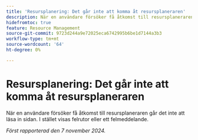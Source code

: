 ```yaml
---
title: 'Resursplanering: Det går inte att komma åt resursplaneraren'
description: När en användare försöker få åtkomst till resursplaneraren går det inte att läsa in sidan. I stället visas felrutor eller ett felmeddelande.
hidefromtoc: true
feature: Resource Management
source-git-commit: 9723d244a9e72025eca6742995b6be1d7144a3b3
workflow-type: tm+mt
source-wordcount: '64'
ht-degree: 0%

---
```


# Resursplanering: Det går inte att komma åt resursplaneraren

<!--
>[!NOTE]
>
>This issue was fixed on June 10, 2024.
-->

När en användare försöker få åtkomst till resursplaneraren går det inte att läsa in sidan. I stället visas felrutor eller ett felmeddelande.

_Först rapporterad den 7 november 2024._
